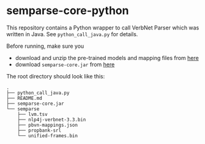# semparse-core-python

This repository contains a Python wrapper to call VerbNet Parser which was written in Java. See `python_call_java.py` for details.

Before running, make sure you 
 - download and unzip the pre-trained models and mapping files from [here](https://drive.google.com/file/d/1GL0N5DCOPTBnyU-028405AM5RjwszPgM)
 - download `semparse-core.jar` from [here](https://drive.google.com/file/d/1f-3bm_uCC3ThA83CIcEjg5JL01vdaBj2)

The root directory should look like this:

```
.
├── python_call_java.py
├── README.md
├── semparse-core.jar
└── semparse
    ├── lvm.tsv
    ├── nlp4j-verbnet-3.3.bin
    ├── pbvn-mappings.json
    ├── propbank-srl
    └── unified-frames.bin
```
